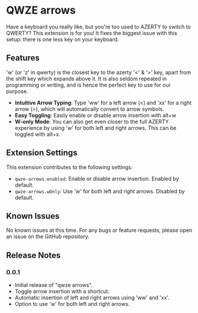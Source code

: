 # QWZE arrows

Have a keyboard you really like, but you're too used to AZERTY to switch to QWERTY?
This extension is for you!
It fixes the biggest issue with this setup: there is one less key on your keyboard.

## Features

'w' (or 'z' in qwerty) is the closest key to the azerty '<' & '>' key, apart from the shift key which expands above it.
It is also seldom repeated in programming or writing, and is hence the perfect key to use for our purpose.

- **Intuitive Arrow Typing**: Type 'ww' for a left arrow (<) and 'xx' for a right arrow (>), which will automatically convert to arrow symbols.
- **Easy Toggling**: Easily enable or disable arrow insertion with alt+w
- **W-only Mode**: You can also get even closer to the full AZERTY experience by using 'w' for both left and right arrows. This can be toggled with alt+x.

## Extension Settings

This extension contributes to the following settings:

- `qwze-arrows.enabled`: Enable or disable arrow insertion. Enabled by default.
- `qwze-arrows.wOnly`: Use 'w' for both left and right arrows. Disabled by default.

## Known Issues

No known issues at this time. For any bugs or feature requests, please open an issue on the GitHub repository.

## Release Notes

### 0.0.1

- Initial release of "qwze arrows".
- Toggle arrow insertion with a shortcut.
- Automatic insertion of left and right arrows using 'ww' and 'xx'.
- Option to use 'w' for both left and right arrows.